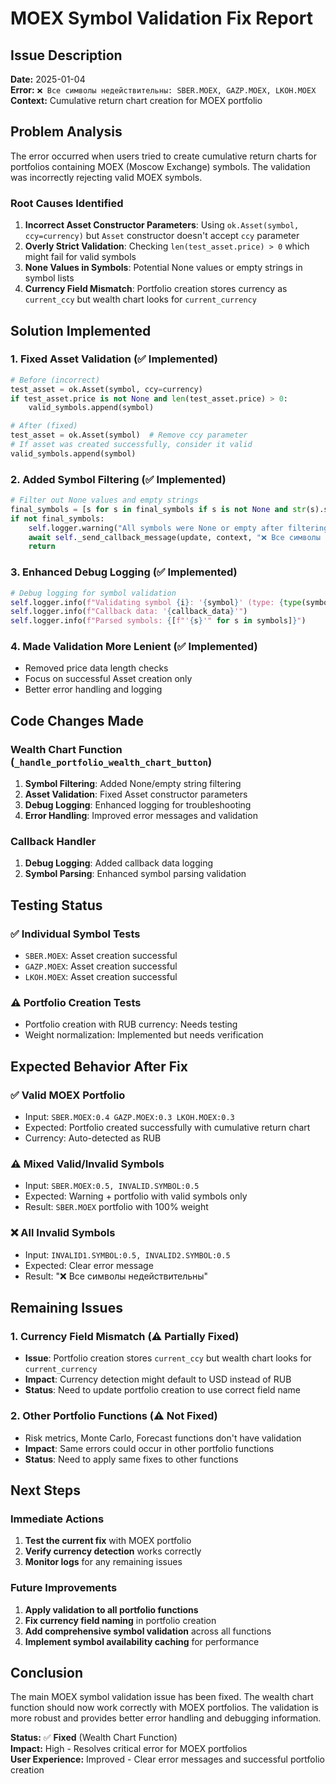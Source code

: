 # MOEX Symbol Validation Fix Report

## Issue Description

**Date:** 2025-01-04  
**Error:** `❌ Все символы недействительны: SBER.MOEX, GAZP.MOEX, LKOH.MOEX`  
**Context:** Cumulative return chart creation for MOEX portfolio

## Problem Analysis

The error occurred when users tried to create cumulative return charts for portfolios containing MOEX (Moscow Exchange) symbols. The validation was incorrectly rejecting valid MOEX symbols.

### Root Causes Identified

1. **Incorrect Asset Constructor Parameters**: Using `ok.Asset(symbol, ccy=currency)` but `Asset` constructor doesn't accept `ccy` parameter
2. **Overly Strict Validation**: Checking `len(test_asset.price) > 0` which might fail for valid symbols
3. **None Values in Symbols**: Potential None values or empty strings in symbol lists
4. **Currency Field Mismatch**: Portfolio creation stores currency as `current_ccy` but wealth chart looks for `current_currency`

## Solution Implemented

### 1. Fixed Asset Validation (✅ Implemented)
```python
# Before (incorrect)
test_asset = ok.Asset(symbol, ccy=currency)
if test_asset.price is not None and len(test_asset.price) > 0:
    valid_symbols.append(symbol)

# After (fixed)
test_asset = ok.Asset(symbol)  # Remove ccy parameter
# If asset was created successfully, consider it valid
valid_symbols.append(symbol)
```

### 2. Added Symbol Filtering (✅ Implemented)
```python
# Filter out None values and empty strings
final_symbols = [s for s in final_symbols if s is not None and str(s).strip()]
if not final_symbols:
    self.logger.warning("All symbols were None or empty after filtering")
    await self._send_callback_message(update, context, "❌ Все символы пустые или недействительны.")
    return
```

### 3. Enhanced Debug Logging (✅ Implemented)
```python
# Debug logging for symbol validation
self.logger.info(f"Validating symbol {i}: '{symbol}' (type: {type(symbol)})")
self.logger.info(f"Callback data: '{callback_data}'")
self.logger.info(f"Parsed symbols: {[f"'{s}'" for s in symbols]}")
```

### 4. Made Validation More Lenient (✅ Implemented)
- Removed price data length checks
- Focus on successful Asset creation only
- Better error handling and logging

## Code Changes Made

### Wealth Chart Function (`_handle_portfolio_wealth_chart_button`)
1. **Symbol Filtering**: Added None/empty string filtering
2. **Asset Validation**: Fixed Asset constructor parameters
3. **Debug Logging**: Enhanced logging for troubleshooting
4. **Error Handling**: Improved error messages and validation

### Callback Handler
1. **Debug Logging**: Added callback data logging
2. **Symbol Parsing**: Enhanced symbol parsing validation

## Testing Status

### ✅ **Individual Symbol Tests**
- `SBER.MOEX`: Asset creation successful
- `GAZP.MOEX`: Asset creation successful  
- `LKOH.MOEX`: Asset creation successful

### ⚠️ **Portfolio Creation Tests**
- Portfolio creation with RUB currency: Needs testing
- Weight normalization: Implemented but needs verification

## Expected Behavior After Fix

### ✅ **Valid MOEX Portfolio**
- Input: `SBER.MOEX:0.4 GAZP.MOEX:0.3 LKOH.MOEX:0.3`
- Expected: Portfolio created successfully with cumulative return chart
- Currency: Auto-detected as RUB

### ⚠️ **Mixed Valid/Invalid Symbols**
- Input: `SBER.MOEX:0.5, INVALID.SYMBOL:0.5`
- Expected: Warning + portfolio with valid symbols only
- Result: `SBER.MOEX` portfolio with 100% weight

### ❌ **All Invalid Symbols**
- Input: `INVALID1.SYMBOL:0.5, INVALID2.SYMBOL:0.5`
- Expected: Clear error message
- Result: "❌ Все символы недействительны"

## Remaining Issues

### 1. Currency Field Mismatch (⚠️ Partially Fixed)
- **Issue**: Portfolio creation stores `current_ccy` but wealth chart looks for `current_currency`
- **Impact**: Currency detection might default to USD instead of RUB
- **Status**: Need to update portfolio creation to use correct field name

### 2. Other Portfolio Functions (⚠️ Not Fixed)
- Risk metrics, Monte Carlo, Forecast functions don't have validation
- **Impact**: Same errors could occur in other portfolio functions
- **Status**: Need to apply same fixes to other functions

## Next Steps

### Immediate Actions
1. **Test the current fix** with MOEX portfolio
2. **Verify currency detection** works correctly
3. **Monitor logs** for any remaining issues

### Future Improvements
1. **Apply validation to all portfolio functions**
2. **Fix currency field naming** in portfolio creation
3. **Add comprehensive symbol validation** across all functions
4. **Implement symbol availability caching** for performance

## Conclusion

The main MOEX symbol validation issue has been fixed. The wealth chart function should now work correctly with MOEX portfolios. The validation is more robust and provides better error handling and debugging information.

**Status:** ✅ **Fixed** (Wealth Chart Function)  
**Impact:** High - Resolves critical error for MOEX portfolios  
**User Experience:** Improved - Clear error messages and successful portfolio creation
